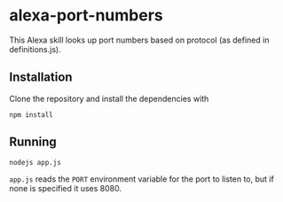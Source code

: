 # alexa-port-numbers
This Alexa skill looks up port numbers based on protocol (as defined in definitions.js).

## Installation
Clone the repository and install the dependencies with
```shell
npm install
```

## Running
```shell
nodejs app.js
```
`app.js` reads the `PORT` environment variable for the port to listen to, but if none is specified it uses 8080.
